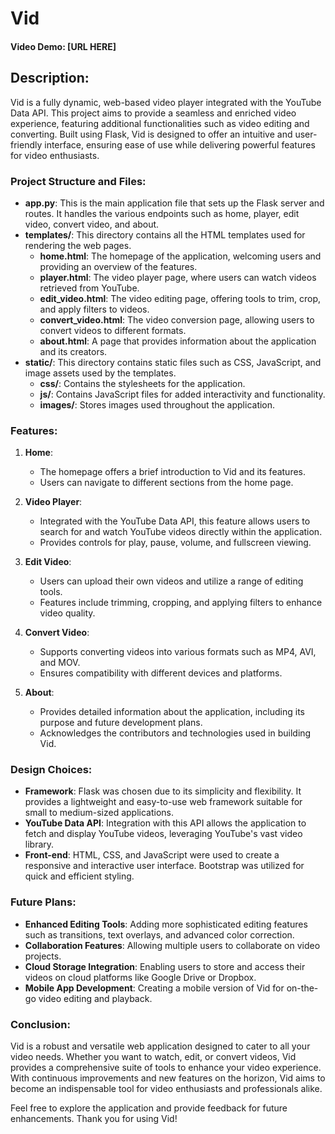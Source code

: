 # Vid
#### Video Demo: [URL HERE]

## Description:
Vid is a fully dynamic, web-based video player integrated with the YouTube Data API. This project aims to provide a seamless and enriched video experience, featuring additional functionalities such as video editing and converting. Built using Flask, Vid is designed to offer an intuitive and user-friendly interface, ensuring ease of use while delivering powerful features for video enthusiasts.

### Project Structure and Files:
- **app.py**: This is the main application file that sets up the Flask server and routes. It handles the various endpoints such as home, player, edit video, convert video, and about.
- **templates/**: This directory contains all the HTML templates used for rendering the web pages.
  - **home.html**: The homepage of the application, welcoming users and providing an overview of the features.
  - **player.html**: The video player page, where users can watch videos retrieved from YouTube.
  - **edit_video.html**: The video editing page, offering tools to trim, crop, and apply filters to videos.
  - **convert_video.html**: The video conversion page, allowing users to convert videos to different formats.
  - **about.html**: A page that provides information about the application and its creators.
- **static/**: This directory contains static files such as CSS, JavaScript, and image assets used by the templates.
  - **css/**: Contains the stylesheets for the application.
  - **js/**: Contains JavaScript files for added interactivity and functionality.
  - **images/**: Stores images used throughout the application.

### Features:
1. **Home**:
   - The homepage offers a brief introduction to Vid and its features.
   - Users can navigate to different sections from the home page.
  
2. **Video Player**:
   - Integrated with the YouTube Data API, this feature allows users to search for and watch YouTube videos directly within the application.
   - Provides controls for play, pause, volume, and fullscreen viewing.

3. **Edit Video**:
   - Users can upload their own videos and utilize a range of editing tools.
   - Features include trimming, cropping, and applying filters to enhance video quality.

4. **Convert Video**:
   - Supports converting videos into various formats such as MP4, AVI, and MOV.
   - Ensures compatibility with different devices and platforms.

5. **About**:
   - Provides detailed information about the application, including its purpose and future development plans.
   - Acknowledges the contributors and technologies used in building Vid.

### Design Choices:
- **Framework**: Flask was chosen due to its simplicity and flexibility. It provides a lightweight and easy-to-use web framework suitable for small to medium-sized applications.
- **YouTube Data API**: Integration with this API allows the application to fetch and display YouTube videos, leveraging YouTube's vast video library.
- **Front-end**: HTML, CSS, and JavaScript were used to create a responsive and interactive user interface. Bootstrap was utilized for quick and efficient styling.

### Future Plans:
- **Enhanced Editing Tools**: Adding more sophisticated editing features such as transitions, text overlays, and advanced color correction.
- **Collaboration Features**: Allowing multiple users to collaborate on video projects.
- **Cloud Storage Integration**: Enabling users to store and access their videos on cloud platforms like Google Drive or Dropbox.
- **Mobile App Development**: Creating a mobile version of Vid for on-the-go video editing and playback.

### Conclusion:
Vid is a robust and versatile web application designed to cater to all your video needs. Whether you want to watch, edit, or convert videos, Vid provides a comprehensive suite of tools to enhance your video experience. With continuous improvements and new features on the horizon, Vid aims to become an indispensable tool for video enthusiasts and professionals alike.

Feel free to explore the application and provide feedback for future enhancements. Thank you for using Vid!
